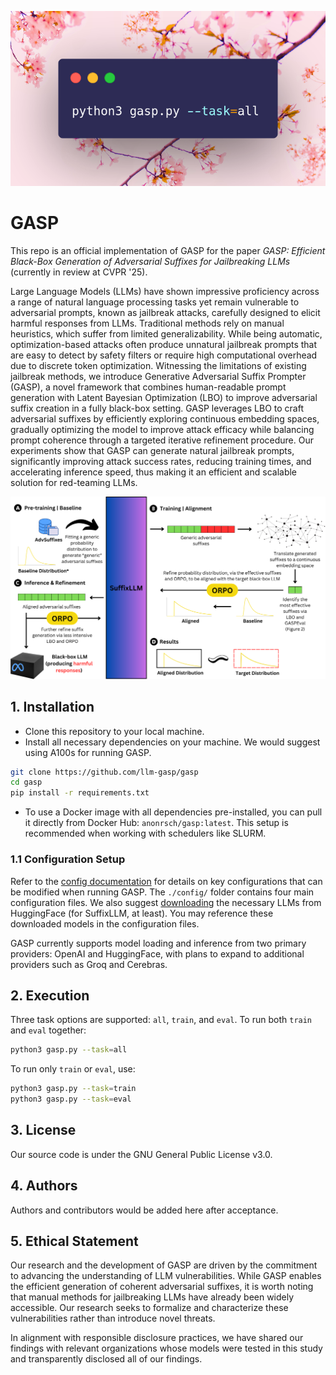 ![code](./assets/code.png)

# GASP

This repo is an official implementation of GASP for the paper *GASP: Efficient Black-Box Generation of Adversarial Suffixes
for Jailbreaking LLMs* (currently in review at CVPR '25).

Large Language Models (LLMs) have shown impressive proficiency across a range of natural language processing tasks yet remain vulnerable to adversarial prompts, known as jailbreak attacks, carefully designed to elicit harmful responses from LLMs. 
Traditional methods rely on manual heuristics, which suffer from limited generalizability. While being automatic, optimization-based attacks often produce unnatural jailbreak prompts that are easy to detect by safety filters or require high computational overhead due to discrete token optimization. Witnessing the limitations of existing jailbreak methods, we introduce Generative Adversarial Suffix Prompter (GASP), a novel framework that combines human-readable prompt generation with Latent Bayesian Optimization (LBO) to improve adversarial suffix creation in a fully black-box setting. GASP leverages LBO to craft adversarial suffixes by efficiently exploring continuous embedding spaces, gradually optimizing the model to improve attack efficacy while balancing prompt coherence through a targeted iterative refinement procedure. Our experiments show that GASP can generate natural jailbreak prompts, significantly improving attack success rates, reducing training times, and accelerating inference speed, thus making it an efficient and scalable solution for red-teaming LLMs.

![GASP](./assets/gasp.svg)

## 1. Installation
- Clone this repository to your local machine.
- Install all necessary dependencies on your machine. We would suggest using A100s for running GASP.

```bash
git clone https://github.com/llm-gasp/gasp
cd gasp
pip install -r requirements.txt
```

- To use a Docker image with all dependencies pre-installed, you can pull it directly from Docker Hub: `anonrsch/gasp:latest`. This setup is recommended when working with schedulers like SLURM.

### 1.1 Configuration Setup
Refer to the [config documentation](./config/README.md) for details on key configurations that can be modified when running GASP. The `./config/` folder contains four main configuration files. We also suggest [downloading](https://huggingface.co/docs/hub/en/models-downloading) the necessary LLMs from HuggingFace (for SuffixLLM, at least). You may reference these downloaded models in the configuration files.

GASP currently supports model loading and inference from two primary providers: OpenAI and HuggingFace, with plans to expand to additional providers such as Groq and Cerebras.

## 2. Execution
Three task options are supported: `all`, `train`, and `eval`. To run both `train` and `eval` together:

```bash
python3 gasp.py --task=all
```

To run only `train` or `eval`, use:

```bash
python3 gasp.py --task=train
python3 gasp.py --task=eval
```

## 3. License
Our source code is under the GNU General Public License v3.0.

## 4. Authors
Authors and contributors would be added here after acceptance.

## 5. Ethical Statement
Our research and the development of GASP are driven by the commitment to advancing the understanding of LLM vulnerabilities. While GASP enables the efficient generation of coherent adversarial suffixes, it is worth noting that manual methods for jailbreaking LLMs have already been widely accessible. Our research seeks to formalize and characterize these vulnerabilities rather than introduce novel threats. 

In alignment with responsible disclosure practices, we have shared our findings with relevant organizations whose models were tested in this study and transparently disclosed all of our findings. 


